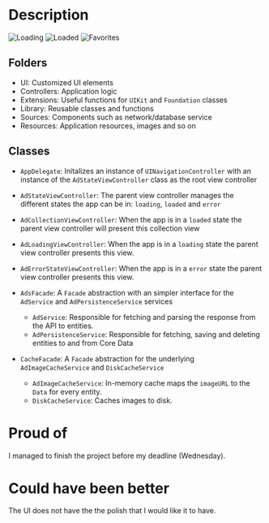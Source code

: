 # Description

![Loading](https://github.com/robinsalehjan/showmeads/blob/master/Images/1.png) ![Loaded](https://github.com/robinsalehjan/showmeads/blob/master/Images/2.png) ![Favorites](https://github.com/robinsalehjan/showmeads/blob/master/Images/3.png)

## Folders
- UI: Customized UI elements
- Controllers: Application logic
- Extensions: Useful functions for `UIKit` and `Foundation` classes
- Library: Reusable classes and functions
- Sources: Components such as network/database service
- Resources: Application resources, images and so on

## Classes
- `AppDelegate`: Initalizes an instance of `UINavigationController` with an instance of the `AdStateViewController` class as the root view controller

- `AdStateViewController`: The parent view controller manages the different states the app  can be in: `loading`, `loaded` and `error`
- `AdCollectionViewController`: When the app is in a `loaded` state the parent view controller will present this collection view
- `AdLoadingViewController`: When the app is in a `loading` state the parent view controller presents this view.
- `AdErrorStateViewController`: When the app is in a `error` state the parent view controller presents this view.
- `AdsFacade`: A `Facade` abstraction with an simpler interface for the `AdService` and `AdPersistenceService` services
  - `AdService`: Responsible for fetching and parsing the response from the API to entities.
  - `AdPersistenceService`: Responsible for fetching, saving and deleting entities to and from Core Data
- `CacheFacade`: A `Facade` abstraction for the underlying `AdImageCacheService` and `DiskCacheService`
  - `AdImageCacheService`: In-memory cache maps the `imageURL` to the `Data` for every entity.
  - `DiskCacheService`: Caches images to disk.
  
# Proud of
I managed to finish the project before my deadline (Wednesday).

# Could have been better
The UI does not have the the polish that I would like it to have. 
